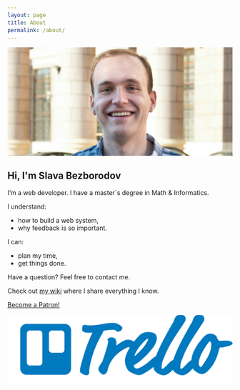 ```yaml
---
layout: page
title: About
permalink: /about/
---
```


<style type="text/css" media="screen">
  img[src*="#social"] {
    float: right;
    width: auto;
    height: 40px;
    margin-right: 5px;
  }
</style>

![](/assets/img/about/ava.jpeg)

## Hi, I'm Slava Bezborodov

I’m a web developer. I have a master`s degree in Math & Informatics.

I understand:
- how to build a web system,
- why feedback is so important.

I can:
- plan my time,
- get things done.

Have a question? Feel free to contact me.

Check out [my wiki](https://slava-bezborodoff.gitbook.io/wiki/) where I share everything I know.

<a href="https://www.patreon.com/bePatron?u=33921807" data-patreon-widget-type="become-patron-button">Become a Patron!</a><script async src="https://c6.patreon.com/becomePatronButton.bundle.js"></script>

[![](/assets/img/about/trello-logo-blue.png#social)](https://trello.com/b/BvR1aMKu/slava-bezborodov)
